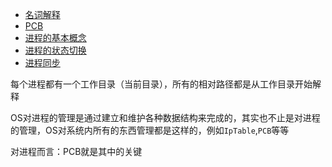 - [名词解释](./express_word)
- [PCB](./PCB)
- [进程的基本概念](./process_conceptual_framework)
- [进程的状态切换](./create_process)
- [进程同步](./process_synchronization)

每个进程都有一个工作目录（当前目录），所有的相对路径都是从工作目录开始解释

OS对进程的管理是通过建立和维护各种数据结构来完成的，其实也不止是对进程的管理，OS对系统内所有的东西管理都是这样的，例如`IpTable`,`PCB`等等

对进程而言：PCB就是其中的关键